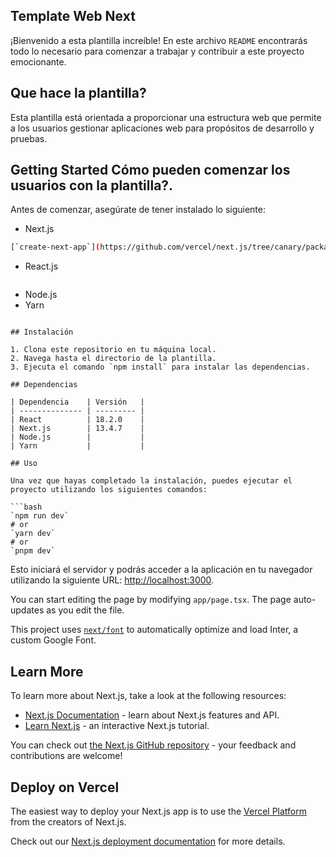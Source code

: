 ## Template Web Next

¡Bienvenido a esta plantilla increíble! En este archivo `README` encontrarás todo lo necesario para comenzar a trabajar y contribuir a este proyecto emocionante.

## Que hace la plantilla?

Esta plantilla está orientada a proporcionar una estructura web que permite a los usuarios gestionar aplicaciones web para propósitos de desarrollo y pruebas.

<!-- This is a [Next.js](https://nextjs.org/) project bootstrapped with [`create-next-app`](https://github.com/vercel/next.js/tree/canary/packages/create-next-app). -->

## Getting Started Cómo pueden comenzar los usuarios con la plantilla?.

Antes de comenzar, asegúrate de tener instalado lo siguiente:

- Next.js

```bash
[`create-next-app`](https://github.com/vercel/next.js/tree/canary/packages/create-next-app).
```

- React.js

```bash

```

- Node.js
- Yarn

````

## Instalación

1. Clona este repositorio en tu máquina local.
2. Navega hasta el directorio de la plantilla.
3. Ejecuta el comando `npm install` para instalar las dependencias.

## Dependencias

| Dependencia    | Versión   |
| -------------- | --------- |
| React          | 18.2.0    |
| Next.js        | 13.4.7    |
| Node.js        |           |
| Yarn           |           |

## Uso

Una vez que hayas completado la instalación, puedes ejecutar el proyecto utilizando los siguientes comandos:

```bash
`npm run dev`
# or
`yarn dev`
# or
`pnpm dev`
````

<!-- First, run the development server: -->

Esto iniciará el servidor y podrás acceder a la aplicación en tu navegador utilizando la siguiente URL: [http://localhost:3000](http://localhost:3000).

<!-- Open [http://localhost:3000](http://localhost:3000) with your browser to see the result. -->

You can start editing the page by modifying `app/page.tsx`. The page auto-updates as you edit the file.

This project uses [`next/font`](https://nextjs.org/docs/basic-features/font-optimization) to automatically optimize and load Inter, a custom Google Font.

## Learn More

To learn more about Next.js, take a look at the following resources:

- [Next.js Documentation](https://nextjs.org/docs) - learn about Next.js features and API.
- [Learn Next.js](https://nextjs.org/learn) - an interactive Next.js tutorial.

You can check out [the Next.js GitHub repository](https://github.com/vercel/next.js/) - your feedback and contributions are welcome!

## Deploy on Vercel

The easiest way to deploy your Next.js app is to use the [Vercel Platform](https://vercel.com/new?utm_medium=default-template&filter=next.js&utm_source=create-next-app&utm_campaign=create-next-app-readme) from the creators of Next.js.

Check out our [Next.js deployment documentation](https://nextjs.org/docs/deployment) for more details.
